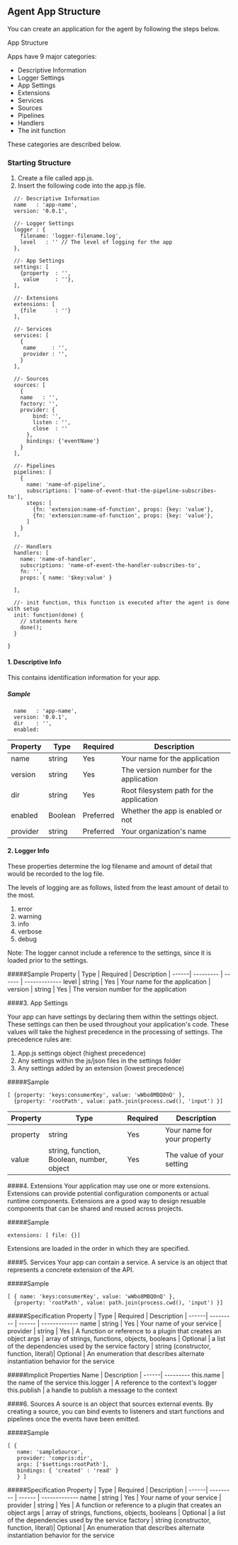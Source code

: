## Agent App Structure

You can create an application for the agent by following the steps below. 

App Structure

Apps have 9 major categories:

* Descriptive Information
* Logger Settings
* App Settings
* Extensions
* Services
* Sources
* Pipelines
* Handlers
* The init function

These categories are described below. 

### Starting Structure
1. Create a file called app.js.
2. Insert the following code into the app.js file.

````
  //- Descriptive Information
  name   : 'app-name',
  version: '0.0.1',
  
  //- Logger Settings
  logger : {
    filename: 'logger-filename.log',
    level   : '' // The level of logging for the app
  },
  
  //- App Settings
  settings: [
    {property  : '',
     value     : ''},
  ],
  
  //- Extensions
  extensions: [
    {file      : ''}
  ],
  
  //- Services
  services: [
  	{
  	 name     : '',
  	 provider : '',
  	} 
  ],

  //- Sources
  sources: [
    { 
    name   : '',
    factory: '',
    provider: {
        bind: '',
        listen : '',
        close  : ''
      },
      bindings: {'eventName'}
    }
  ],
  
  //- Pipelines
  pipelines: [
    {
      name: 'name-of-pipeline',
      subscriptions: ['name-of-event-that-the-pipeline-subscribes-to'],
      steps: [
        {fn: 'extension:name-of-function', props: {key: 'value'},
        {fn: 'extension:name-of-function', props: {key: 'value'},
      ]
    }
  ],

  //- Handlers
  handlers: [
  	name: 'name-of-handler',
  	subscriptions: 'name-of-event-the-handler-subscribes-to',
  	fn: '',
  	props: { name: '$key:value' }

  ],

  //- init function, this function is executed after the agent is done with setup
  init: function(done) {
    // statements here
    done();
  }
  
}
````

#### 1. Descriptive Info
This contains identification information for your app.

##### Sample
````
  name   : 'app-name',
  version: '0.0.1',
  dir    : '',
  enabled: 

````

Property | Type | Required |   Description | 
------| --------- | ------ | -------------
name | string | Yes   | Your name for the application | 
version | string | Yes	   | The version number for the application
dir | string | Yes | Root filesystem path for the application
enabled | Boolean | Preferred | Whether the app is enabled or not
provider | string | Preferred | Your organization's name


#### 2. Logger Info

These properties determine the log filename and amount of detail that would be recorded to the log file. 

The levels of logging are as follows, listed from the least amount of detail to the most.

1. error
2. warning
3. info
4. verbose
5. debug

Note: The logger cannot include a reference to the settings, since it is loaded prior to the settings.

#####Sample
Property | Type | Required | Description | 
------| --------- | ------ | -------------
level | string | Yes   | Your name for the application | 
version | string | Yes	   | The version number for the application



####3. App Settings

Your app can have settings by declaring them within the settings object. These settings can then be used throughout your application's code. These values will take the highest precedence in the processing of settings. The precedence rules are:

1. App.js settings object (highest precedence)
2. Any settings within the js/json files in the settings folder
3. Any settings added by an extension (lowest precedence)


#####Sample
````
[ {property: 'keys:consumerKey', value: 'wWbo8MBQ0nQ' },
  {property: 'rootPath', value: path.join(process.cwd(), 'input') }]
````

Property | Type | Required | Description | 
------| --------- | ------ | -------------
property | string | Yes   | Your name for your property| 
value | string, function, Boolean, number, object | Yes	   | The value of your setting



####4. Extensions
Your application may use one or more extensions. Extensions can provide potential configuration components or actual runtime components. Extensions are a good way to design resuable components that can be shared and reused across projects. 


#####Sample
````
extensions: [ file: {}]
````

Extensions are loaded in the order in which they are specified. 

####5. Services
Your app can contain a service. A service is an object that represents a concrete extension of the API.

#####Sample
````
[ { name: 'keys:consumerKey', value: 'wWbo8MBQ0nQ' },
  {property: 'rootPath', value: path.join(process.cwd(), 'input') }]
````
#####Specification
Property | Type | Required |   Description | 
------| --------- | ------ | -------------
name | string | Yes   | Your name of your service | 
provider | string | Yes	   | A function or reference to a plugin that creates an object
args | array of strings, functions, objects, booleans | Optional | a list of the dependencies used by the service
factory | string (constructor, function, literal)| Optional | An enumeration that describes alternate instantiation behavior for the service

#####Implicit Properties
Name | Description |
------| ---------
this.name | the name of the service
this.logger | A reference to the context's logger
this.publish | a handle to publish a message to the context


####6. Sources
A source is an object that sources external events. By creating a source, you can bind events to listeners and start functions and pipelines once the events have been emitted.

#####Sample
````
[ {
   name: 'sampleSource',
   provider: 'compris:dir',
   args: ['$settings:rootPath'],
   bindings: { 'created' : 'read' }
   } ]
```` 
#####Specification
Property | Type | Required |   Description | 
------| --------- | ------ | -------------
name | string | Yes   | Your name of your service | 
provider | string | Yes	   | A function or reference to a plugin that creates an object
args | array of strings, functions, objects, booleans | Optional | a list of the dependencies used by the service
factory | string (constructor, function, literal)| Optional | An enumeration that describes alternate instantiation behavior for the service
